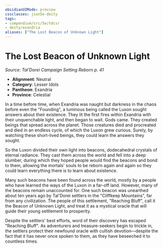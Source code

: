 ```yaml
---
obsidianUIMode: preview
cssclasses: json5e-deity
tags:
- compendium/src/5e/tdcsr
- deity/exandria
aliases: ["The Lost Beacon of Unknown Light"]
---
```

# The Lost Beacon of Unknown Light
*Source: Tal'Dorei Campaign Setting Reborn p. 41* 

- **Alignment**: Neutral
- **Category**: Lesser Idols
- **Pantheon**: Exandria
- **Province**: Celestial

In a time before time, when Exandria was naught but darkness in the chaos before even the "Founding", a luminous being called the Luxon sought answers about their existence. They lit the first fires within Exandria with their unquenchable light, and then began to wait. Gods came. They created beings that spread across the planet. Those creatures died and procreated and died in an endless cycle, of which the Luxon grew curious. Surely, by watching these short-lived beings, they could learn the answers they sought.

So the Luxon divided their own light into beacons, dodecahedral crystals of eternal radiance. They cast them across the world and fell into a deep slumber, during which they hoped people would find the beacons and bond to them, allowing the mortals' souls to be reborn again and again so they could learn everything there is to learn about existence.

Many such beacons have been found across the world, mostly by a people who have learned the ways of the Luxon in a far-off land. However, many of the beacons remain unaccounted for. One such beacon was unearthed about ten years ago by Tal'Dorei settlers in the "Cliffkeep Mountains", far from any civilization. The people of this settlement, "Reaching Bluff", call it the Beacon of Unknown Light, and treat it as a mystical oracle that will guide their young settlement to prosperity.

Despite the settlers' best efforts, word of their discovery has escaped "Reaching Bluff". As adventurers and treasure-seekers begin to trickle in, the settlers protect their newfound oracle with cultish devotion—despite the fact that it has never once spoken to them, as they have beseeched it to countless times.